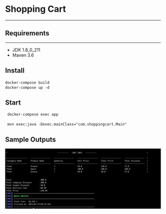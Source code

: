 # Shopping Cart
-----

## Requirements
-----

- JDK 1.8_0_211
- Maven 3.6

Install
-----

    docker-compose build
    docker-compose up -d


Start
---
     docker-compose exec app

     mvn exec:java -Dexec.mainClass="com.shoppingcart.Main"


Sample Outputs
---
![Alt text](sample_outputs/result.png?raw=true "Title")
